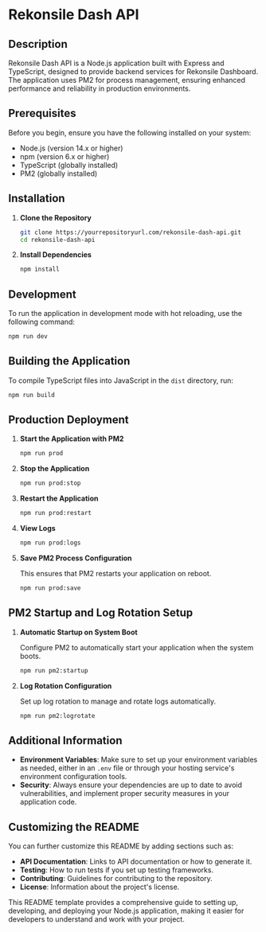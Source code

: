 # Rekonsile Dash API

## Description

Rekonsile Dash API is a Node.js application built with Express and TypeScript, designed to provide backend services for Rekonsile Dashboard. The application uses PM2 for process management, ensuring enhanced performance and reliability in production environments.

## Prerequisites

Before you begin, ensure you have the following installed on your system:

* Node.js (version 14.x or higher)
* npm (version 6.x or higher)
* TypeScript (globally installed)
* PM2 (globally installed)

## Installation

1. **Clone the Repository**

   ```bash
   git clone https://yourrepositoryurl.com/rekonsile-dash-api.git
   cd rekonsile-dash-api
   ```

2. **Install Dependencies**

   ```bash
   npm install
   ```

## Development

To run the application in development mode with hot reloading, use the following command:

```bash
npm run dev
```

## Building the Application

To compile TypeScript files into JavaScript in the `dist` directory, run:

```bash
npm run build
```

## Production Deployment

1. **Start the Application with PM2**

   ```bash
   npm run prod
   ```

2. **Stop the Application**

   ```bash
   npm run prod:stop
   ```

3. **Restart the Application**

   ```bash
   npm run prod:restart
   ```

4. **View Logs**

   ```bash
   npm run prod:logs
   ```

5. **Save PM2 Process Configuration**

   This ensures that PM2 restarts your application on reboot.

   ```bash
   npm run prod:save
   ```

## PM2 Startup and Log Rotation Setup

1. **Automatic Startup on System Boot**

   Configure PM2 to automatically start your application when the system boots.

   ```bash
   npm run pm2:startup
   ```

2. **Log Rotation Configuration**

   Set up log rotation to manage and rotate logs automatically.

   ```bash
   npm run pm2:logrotate
   ```

## Additional Information

* **Environment Variables**: Make sure to set up your environment variables as needed, either in an `.env` file or through your hosting service's environment configuration tools.
* **Security**: Always ensure your dependencies are up to date to avoid vulnerabilities, and implement proper security measures in your application code.

## Customizing the README

You can further customize this README by adding sections such as:

* **API Documentation**: Links to API documentation or how to generate it.
* **Testing**: How to run tests if you set up testing frameworks.
* **Contributing**: Guidelines for contributing to the repository.
* **License**: Information about the project's license.

This README template provides a comprehensive guide to setting up, developing, and deploying your Node.js application, making it easier for developers to understand and work with your project.